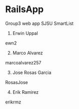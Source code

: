 # RailsApp
Group3 web app
SJSU SmartList

1. Erwin Uppal

ewn2

2. Marco Alvarez

marcoalvarez257

3. Jose Rosas Garcia

RosasJose

4. Erik Ramirez

erikrmz
